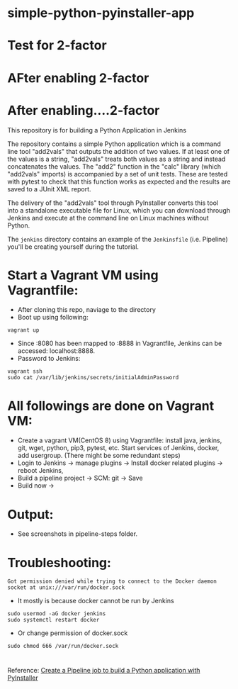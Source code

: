 # simple-python-pyinstaller-app

# Test for 2-factor
# AFter enabling 2-factor
# After enabling....2-factor

This repository is for building a Python Application in Jenkins

The repository contains a simple Python application which is a command line tool "add2vals" that outputs the addition of two values. If at least one of the
values is a string, "add2vals" treats both values as a string and instead
concatenates the values. The "add2" function in the "calc" library (which
"add2vals" imports) is accompanied by a set of unit tests. These are tested with pytest to check that this function works as expected and the results are saved
to a JUnit XML report.

The delivery of the "add2vals" tool through PyInstaller converts this tool into
a standalone executable file for Linux, which you can download through Jenkins
and execute at the command line on Linux machines without Python.

The `jenkins` directory contains an example of the `Jenkinsfile` (i.e. Pipeline)
you'll be creating yourself during the tutorial.


# Start a Vagrant VM using Vagrantfile:
* After cloning this repo, naviage to the directory
* Boot up using following:
```
vagrant up
```
* Since :8080 has been mapped to :8888 in Vagrantfile, Jenkins can be accessed: localhost:8888. 
* Password to Jenkins: 
```
vagrant ssh
sudo cat /var/lib/jenkins/secrets/initialAdminPassword
```

# All followings are done on Vagrant VM:
* Create a vagrant VM(CentOS 8) using Vagrantfile: install java, jenkins, git, wget, python, pip3, pytest, etc. Start services of Jenkins, docker, add usergroup. (There might be some redundant steps)
* Login to Jenkins -> manage plugins -> Install docker related plugins -> reboot Jenkins,
* Build a pipeline project -> SCM: git -> Save
* Build now ->  



# Output: 
* See screenshots in pipeline-steps folder.


# Troubleshooting:
```
Got permission denied while trying to connect to the Docker daemon socket at unix:///var/run/docker.sock
```
* It mostly is because docker cannot be run by Jenkins
```
sudo usermod -aG docker jenkins
sudo systemctl restart docker
```
* Or change permission of docker.sock
```
sudo chmod 666 /var/run/docker.sock
```

# 

Reference: <a href="https://www.youtube.com/watch?v=kW_bADC2fFM"> Create a Pipeline job to build a Python application with PyInstaller</a> 
